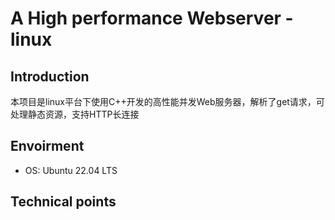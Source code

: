 # A High performance Webserver -linux

## Introduction  
本项目是linux平台下使用C++开发的高性能并发Web服务器，解析了get请求，可处理静态资源，支持HTTP长连接

## Envoirment
* OS: Ubuntu 22.04 LTS

##  Technical points
